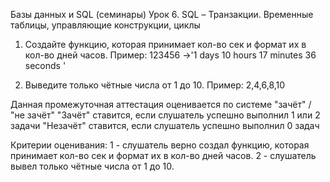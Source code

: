 Базы данных и SQL (семинары)
Урок 6. SQL – Транзакции. Временные таблицы, управляющие конструкции, циклы
1. Создайте функцию, которая принимает кол-во сек и формат их в кол-во дней часов.
Пример: 123456 ->'1 days 10 hours 17 minutes 36 seconds '

2. Выведите только чётные числа от 1 до 10.
Пример: 2,4,6,8,10

Данная промежуточная аттестация оценивается по системе "зачёт" / "не зачёт"
"Зачёт" ставится, если слушатель успешно выполнил 1 или 2 задачи
"Незачёт" ставится, если слушатель успешно выполнил 0 задач

Критерии оценивания:
1 - слушатель верно создал функцию, которая принимает кол-во сек и формат их в кол-во дней часов.
2 - слушатель вывел только чётные числа от 1 до 10.